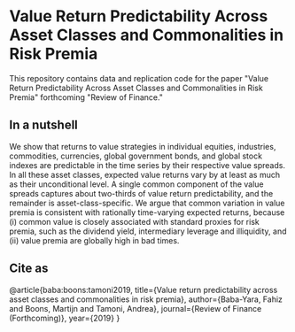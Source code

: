 # Value Return Predictability Across Asset Classes and Commonalities in Risk Premia
This repository contains data and replication code for the paper "Value Return Predictability Across Asset Classes and Commonalities in Risk Premia" forthcoming "Review of Finance."

## In a nutshell
We show that returns to value strategies in individual equities, industries, commodities, currencies, global government bonds, and global stock indexes are predictable in the time series by their respective value spreads. In all these asset classes, expected value returns vary by at least as much as their unconditional level. A single common component of the value spreads captures about two-thirds of value return predictability, and the remainder is asset-class-specific. We argue that common variation in value premia is consistent with rationally time-varying expected returns, because (i) common value is closely associated with standard proxies for risk premia, such as the dividend yield, intermediary leverage and illiquidity, and (ii) value premia are globally high in bad times.

## Cite as 

@article{baba:boons:tamoni2019,
  title={Value return predictability across asset classes and commonalities in risk premia},
  author={Baba-Yara, Fahiz and Boons, Martijn and Tamoni, Andrea},
  journal={Review of Finance (Forthcoming)},
  year={2019}
}
